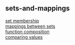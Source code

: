 ## sets-and-mappings

[set membership](https://github.com/colevanderswands/set-memebership)  
[mappings between sets](https://github.com/colevanderswands/mappings-between-sets)  
[function composition](https://github.com/colevanderswands/function-composition)  
[comparing values](https://github.com/colevanderswands/comparing-values)   
